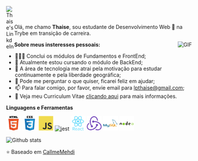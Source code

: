 <a href="https://www.linkedin.com/in/sancierthaise/">
  <img align="left" alt="Thaise's LinkdeIn" width="22px" src="https://cdn.jsdelivr.net/npm/simple-icons@v3/icons/linkedin.svg" />
</a>

<br />
<br />

Olá, me chamo **Thaise**, sou estudante de Desenvolvimento Web 🚀 na Trybe em transição de carreira.

  <img align="right" alt="GIF" src="https://i.pinimg.com/originals/e4/26/70/e426702edf874b181aced1e2fa5c6cde.gif" />

**Sobre meus insteresses pessoais:**

- 👨🏽‍💻 Conclui os módulos de Fundamentos e FrontEnd;
- 🌱 Atualmente estou cursando o módulo de BackEnd; 
- 🤔 A área de tecnologia me atrai pela motivação para estudar continuamente e pela liberdade geográfica;
- 💬 Pode me perguntar o que quiser, ficarei feliz em ajudar;
- 📫 Para falar comigo, por favor, envie email para lpthaise@gmail.com;
- 📝 Veja meu Curriculum Vitae <a href="[https://github.com/ARRUMAR_URL](https://github.com/ThaiseSancier/ThaiseSancier/blob/main/CV%20Resume%20Thaise%20Sancier.pdf)" target="_blank">clicando aqui</a> para mais informações.


**Linguagens e Ferramentas**  

<p align="left">
  <img src="https://raw.githubusercontent.com/devicons/devicon/master/icons/html5/html5-original-wordmark.svg" alt="html5" width="40" height="40"/> 
  <img src="https://raw.githubusercontent.com/devicons/devicon/master/icons/css3/css3-original-wordmark.svg" alt="css3" width="40" height="40"/> 
  <img src="https://raw.githubusercontent.com/devicons/devicon/master/icons/javascript/javascript-original.svg" alt="javascript" width="40" height="40"/> 
  <img src="https://www.learnstorybook.com/intro-to-storybook/logo-jest.png" alt="jest" width="40" height="40" />
  <img src="https://raw.githubusercontent.com/devicons/devicon/master/icons/react/react-original-wordmark.svg" alt="react" width="40" height="40"/> 
  <img src="https://raw.githubusercontent.com/devicons/devicon/master/icons/redux/redux-original.svg" alt="redux" width="40" height="40"/> 
  <img src="https://raw.githubusercontent.com/devicons/devicon/master/icons/mysql/mysql-original-wordmark.svg" alt="mysql" width="40" height="40"/> 
  <img src="https://raw.githubusercontent.com/devicons/devicon/master/icons/nodejs/nodejs-original-wordmark.svg" alt="nodejs" width="40" height="40"/> 
</p>

![Github stats](https://github-readme-stats.vercel.app/api?username=ThaiseSancier&show_icons=true&hide_border=true)

⭐️ Baseado em [CallmeMehdi](https://github.com/CallmeMehdi)
